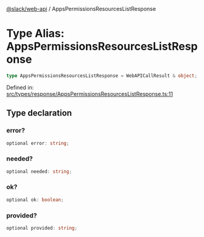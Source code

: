 [@slack/web-api](../index.md) / AppsPermissionsResourcesListResponse

# Type Alias: AppsPermissionsResourcesListResponse

```ts
type AppsPermissionsResourcesListResponse = WebAPICallResult & object;
```

Defined in: [src/types/response/AppsPermissionsResourcesListResponse.ts:11](https://github.com/slackapi/node-slack-sdk/blob/main/packages/web-api/src/types/response/AppsPermissionsResourcesListResponse.ts#L11)

## Type declaration

### error?

```ts
optional error: string;
```

### needed?

```ts
optional needed: string;
```

### ok?

```ts
optional ok: boolean;
```

### provided?

```ts
optional provided: string;
```
